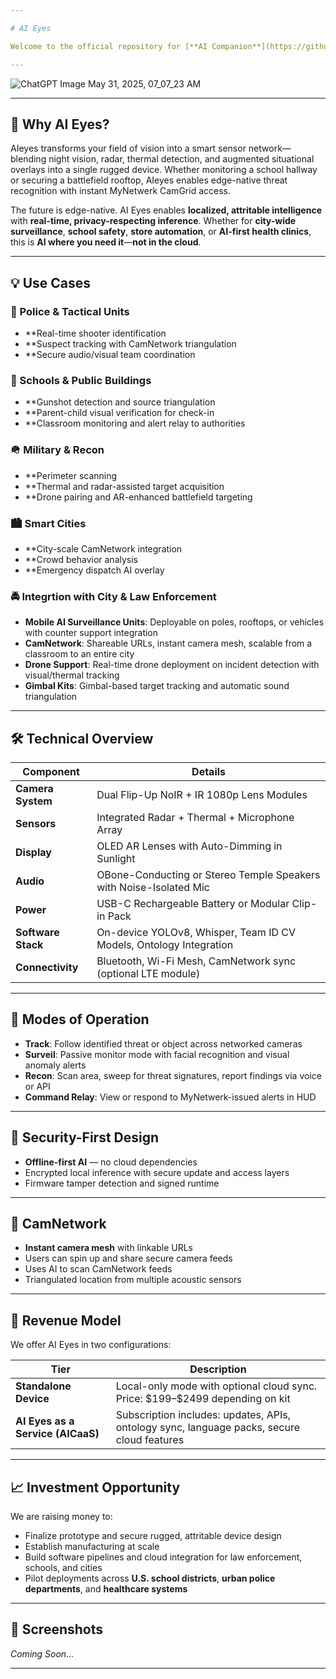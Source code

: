 ```yaml
---

# AI Eyes

Welcome to the official repository for [**AI Companion**](https://github.com/caddison/AIeyes) — a next-generation **AR eyewear system** designed for mission-critical environments—police units, city security, school safety officers, and tactical teams. Equipped with flip-down NoIR and IR cameras, radar, thermal, and AI-powered detection, AI Eyes turns your vision into a live sensor network.

---
```


![ChatGPT Image May 31, 2025, 07_07_23 AM](https://github.com/user-attachments/assets/297ed434-5489-431b-b79a-6c10d84dc67a)


---

## 🚀 Why AI Eyes?

AIeyes transforms your field of vision into a smart sensor network—blending night vision, radar, thermal detection, and augmented situational overlays into a single rugged device. Whether monitoring a school hallway or securing a battlefield rooftop, AIeyes enables edge-native threat recognition with instant MyNetwerk CamGrid access.

The future is edge-native. AI Eyes enables **localized, attritable intelligence** with **real-time, privacy-respecting inference**. Whether for **city-wide surveillance**, **school safety**, **store automation**, or **AI-first health clinics**, this is **AI where you need it**—**not in the cloud**.

---

## 💡 Use Cases















### 🚓 Police & Tactical Units

* **Real-time shooter identification
* **Suspect tracking with CamNetwork triangulation
* **Secure audio/visual team coordination

### 🏫 Schools & Public Buildings

* **Gunshot detection and source triangulation
* **Parent-child visual verification for check-in
* **Classroom monitoring and alert relay to authorities

### 🪖 Military & Recon

* **Perimeter scanning
* **Thermal and radar-assisted target acquisition
* **Drone pairing and AR-enhanced battlefield targeting

### 🏙️ Smart Cities

* **City-scale CamNetwork integration
* **Crowd behavior analysis
* **Emergency dispatch AI overlay

### 🚔 Integrtion with City & Law Enforcement

* **Mobile AI Surveillance Units**: Deployable on poles, rooftops, or vehicles with counter support integration
* **CamNetwork**: Shareable URLs, instant camera mesh, scalable from a classroom to an entire city
* **Drone Support**: Real-time drone deployment on incident detection with visual/thermal tracking
* **Gimbal Kits**: Gimbal-based target tracking and automatic sound triangulation

---

## 🛠️ Technical Overview

| Component              | Details                                                                       |
| ---------------------- | ----------------------------------------------------------------------------- |
| **Camera System**      | Dual Flip-Up NoIR + IR 1080p Lens Modules                                     |
| **Sensors**            | Integrated Radar + Thermal + Microphone Array                                 |
| **Display**            | OLED AR Lenses with Auto-Dimming in Sunlight                                  |
| **Audio**              | OBone-Conducting or Stereo Temple Speakers with Noise-Isolated Mic            |
| **Power**              | USB-C Rechargeable Battery or Modular Clip-in Pack                            |
| **Software Stack**     | On-device YOLOv8, Whisper, Team ID CV Models, Ontology Integration            |
| **Connectivity**       | Bluetooth, Wi-Fi Mesh, CamNetwork sync (optional LTE module)                  |       

---

## 🎯 Modes of Operation

* **Track**: Follow identified threat or object across networked cameras
* **Surveil**: Passive monitor mode with facial recognition and visual anomaly alerts
* **Recon**: Scan area, sweep for threat signatures, report findings via voice or API
* **Command Relay**: View or respond to MyNetwerk-issued alerts in HUD

---

## 🔐 Security-First Design

* **Offline-first AI** — no cloud dependencies
* Encrypted local inference with secure update and access layers
* Firmware tamper detection and signed runtime

---

## 📡 CamNetwork

* **Instant camera mesh** with linkable URLs
* Users can spin up and share secure camera feeds
* Uses AI to scan CamNetwork feeds
* Triangulated location from multiple acoustic sensors

---

## 💼 Revenue Model

We offer AI Eyes in two configurations:

| Tier                                   | Description                                                                                |
| -------------------------------------- | ------------------------------------------------------------------------------------------ |
| **Standalone Device**                  | Local-only mode with optional cloud sync. Price: \$199–\$2499 depending on kit             |
| **AI Eyes as a Service (AICaaS)**      | Subscription includes: updates, APIs, ontology sync, language packs, secure cloud features |

---

## 📈 Investment Opportunity

We are raising money to:

* Finalize prototype and secure rugged, attritable device design
* Establish manufacturing at scale
* Build software pipelines and cloud integration for law enforcement, schools, and cities
* Pilot deployments across **U.S. school districts**, **urban police departments**, and **healthcare systems**

---

## 📸 Screenshots

*Coming Soon...*

---

